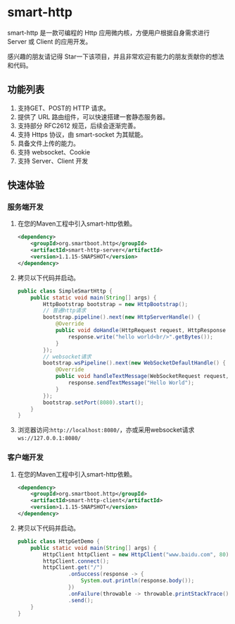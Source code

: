 # smart-http
smart-http 是一款可编程的 Http 应用微内核，方便用户根据自身需求进行 Server 或 Client 的应用开发。

感兴趣的朋友请记得 Star一下该项目，并且非常欢迎有能力的朋友贡献你的想法和代码。
## 功能列表
1. 支持GET、POST的 HTTP 请求。
2. 提供了 URL 路由组件，可以快速搭建一套静态服务器。
3. 支持部分 RFC2612 规范，后续会逐渐完善。
4. 支持 Https 协议，由 smart-socket 为其赋能。
5. 具备文件上传的能力。
6. 支持 websocket、Cookie
7. 支持 Server、Client 开发

## 快速体验
### 服务端开发
1. 在您的Maven工程中引入smart-http依赖。
    ```xml
    <dependency>
        <groupId>org.smartboot.http</groupId>
        <artifactId>smart-http-server</artifactId>
        <version>1.1.15-SNAPSHOT</version>
    </dependency>
    ```
2. 拷贝以下代码并启动。
    ```java
    public class SimpleSmartHttp {
        public static void main(String[] args) {
            HttpBootstrap bootstrap = new HttpBootstrap();
            // 普通http请求
            bootstrap.pipeline().next(new HttpServerHandle() {
                @Override
                public void doHandle(HttpRequest request, HttpResponse response) throws IOException {
                    response.write("hello world<br/>".getBytes());
                }
            });
            // websocket请求
            bootstrap.wsPipeline().next(new WebSocketDefaultHandle() {
                @Override
                public void handleTextMessage(WebSocketRequest request, WebSocketResponse response, String data) {
                    response.sendTextMessage("Hello World");
                }
            });
            bootstrap.setPort(8080).start();
        }
    }
    ```
3. 浏览器访问:`http://localhost:8080/`，亦或采用websocket请求`ws://127.0.0.1:8080/`

### 客户端开发
1. 在您的Maven工程中引入smart-http依赖。
    ```xml
    <dependency>
        <groupId>org.smartboot.http</groupId>
        <artifactId>smart-http-client</artifactId>
        <version>1.1.15-SNAPSHOT</version>
    </dependency>
    ```
2. 拷贝以下代码并启动。
    ```java
    public class HttpGetDemo {
        public static void main(String[] args) {
            HttpClient httpClient = new HttpClient("www.baidu.com", 80);
            httpClient.connect();
            httpClient.get("/")
                    .onSuccess(response -> {
                        System.out.println(response.body());
                    })
                    .onFailure(throwable -> throwable.printStackTrace())
                    .send();
        }
    }
    ```


